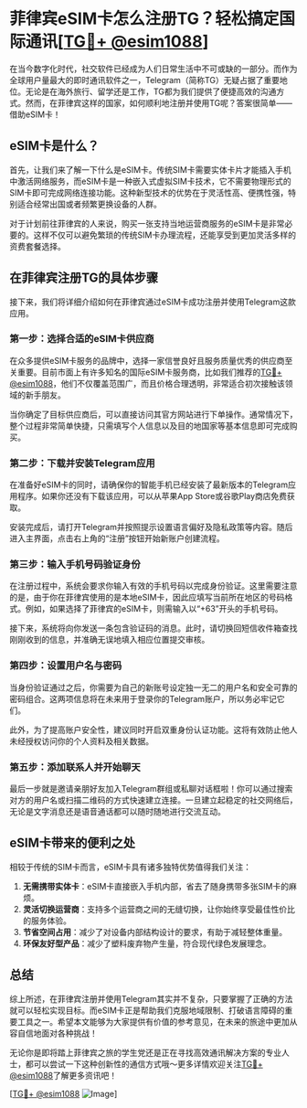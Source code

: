 # 菲律宾eSIM卡怎么注册TG？轻松搞定国际通讯[[TG💪+ @esim1088](https://t.me/s/esim1088)]

在当今数字化时代，社交软件已经成为人们日常生活中不可或缺的一部分。而作为全球用户量最大的即时通讯软件之一，Telegram（简称TG）无疑占据了重要地位。无论是在海外旅行、留学还是工作，TG都为我们提供了便捷高效的沟通方式。然而，在菲律宾这样的国家，如何顺利地注册并使用TG呢？答案很简单——借助eSIM卡！

## eSIM卡是什么？

首先，让我们来了解一下什么是eSIM卡。传统SIM卡需要实体卡片才能插入手机中激活网络服务，而eSIM卡是一种嵌入式虚拟SIM卡技术，它不需要物理形式的SIM卡即可完成网络连接功能。这种新型技术的优势在于灵活性高、便携性强，特别适合经常出国或者频繁更换设备的人群。

对于计划前往菲律宾的人来说，购买一张支持当地运营商服务的eSIM卡是非常必要的。这样不仅可以避免繁琐的传统SIM卡办理流程，还能享受到更加灵活多样的资费套餐选择。

## 在菲律宾注册TG的具体步骤

接下来，我们将详细介绍如何在菲律宾通过eSIM卡成功注册并使用Telegram这款应用。

### 第一步：选择合适的eSIM卡供应商

在众多提供eSIM卡服务的品牌中，选择一家信誉良好且服务质量优秀的供应商至关重要。目前市面上有许多知名的国际eSIM卡服务商，比如我们推荐的[TG💪+ @esim1088](https://t.me/s/esim1088)，他们不仅覆盖范围广，而且价格合理透明，非常适合初次接触该领域的新手朋友。

当你确定了目标供应商后，可以直接访问其官方网站进行下单操作。通常情况下，整个过程非常简单快捷，只需填写个人信息以及目的地国家等基本信息即可完成购买。

### 第二步：下载并安装Telegram应用

在准备好eSIM卡的同时，请确保你的智能手机已经安装了最新版本的Telegram应用程序。如果你还没有下载该应用，可以从苹果App Store或谷歌Play商店免费获取。

安装完成后，请打开Telegram并按照提示设置语言偏好及隐私政策等内容。随后进入主界面，点击右上角的“注册”按钮开始新账户创建流程。

### 第三步：输入手机号码验证身份

在注册过程中，系统会要求你输入有效的手机号码以完成身份验证。这里需要注意的是，由于你在菲律宾使用的是本地eSIM卡，因此应填写当前所在地区的号码格式。例如，如果选择了菲律宾的eSIM卡，则需输入以“+63”开头的手机号码。

接下来，系统将向你发送一条包含验证码的消息。此时，请切换回短信收件箱查找刚刚收到的信息，并准确无误地填入相应位置提交审核。

### 第四步：设置用户名与密码

当身份验证通过之后，你需要为自己的新账号设定独一无二的用户名和安全可靠的密码组合。这两项信息将在未来用于登录你的Telegram账户，所以务必牢记它们。

此外，为了提高账户安全性，建议同时开启双重身份认证功能。这将有效防止他人未经授权访问你的个人资料及相关数据。

### 第五步：添加联系人并开始聊天

最后一步就是邀请亲朋好友加入Telegram群组或私聊对话框啦！你可以通过搜索对方的用户名或扫描二维码的方式快速建立连接。一旦建立起稳定的社交网络后，无论是文字消息还是语音通话都可以随时随地进行交流互动。

## eSIM卡带来的便利之处

相较于传统的SIM卡而言，eSIM卡具有诸多独特优势值得我们关注：

1. **无需携带实体卡**：eSIM卡直接嵌入手机内部，省去了随身携带多张SIM卡的麻烦。
2. **灵活切换运营商**：支持多个运营商之间的无缝切换，让你始终享受最佳性价比的服务体验。
3. **节省空间占用**：减少了对设备内部结构设计的要求，有助于减轻整体重量。
4. **环保友好型产品**：减少了塑料废弃物产生量，符合现代绿色发展理念。

## 总结

综上所述，在菲律宾注册并使用Telegram其实并不复杂，只要掌握了正确的方法就可以轻松实现目标。而eSIM卡正是帮助我们克服地域限制、打破语言障碍的重要工具之一。希望本文能够为大家提供有价值的参考意见，在未来的旅途中更加从容自信地面对各种挑战！

无论你是即将踏上菲律宾之旅的学生党还是正在寻找高效通讯解决方案的专业人士，都可以尝试一下这种创新性的通信方式哦～更多详情欢迎关注[TG💪+ @esim1088](https://t.me/s/esim1088)了解更多资讯吧！

[[TG💪+ @esim1088](https://t.me/s/esim1088) ![Image](https://i.postimg.cc/4NQfJmqS/Snipaste-2025-05-13-00-14-12.png)]